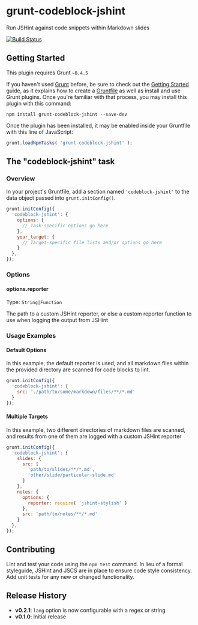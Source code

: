 # grunt-codeblock-jshint

Run JSHint against code snippets within Markdown slides

[![Build Status](https://travis-ci.org/kadamwhite/grunt-codeblock-jshint.svg)](https://travis-ci.org/kadamwhite/grunt-codeblock-jshint)

## Getting Started
This plugin requires Grunt `~0.4.5`

If you haven't used [Grunt](http://gruntjs.com/) before, be sure to check out the [Getting Started](http://gruntjs.com/getting-started) guide, as it explains how to create a [Gruntfile](http://gruntjs.com/sample-gruntfile) as well as install and use Grunt plugins. Once you're familiar with that process, you may install this plugin with this command:

```shell
npm install grunt-codeblock-jshint --save-dev
```

Once the plugin has been installed, it may be enabled inside your Gruntfile with this line of JavaScript:

```js
grunt.loadNpmTasks( 'grunt-codeblock-jshint' );
```

## The "codeblock-jshint" task

### Overview
In your project's Gruntfile, add a section named `'codeblock-jshint'` to the data object passed into `grunt.initConfig()`.

```js
grunt.initConfig({
  'codeblock-jshint': {
    options: {
      // Task-specific options go here
    },
    your_target: {
      // Target-specific file lists and/or options go here
    }
  },
});
```

### Options

#### options.reporter
Type: `String|Function`

The path to a custom JSHint reporter, or else a custom reporter function
to use when logging the output from JSHint

### Usage Examples

#### Default Options
In this example, the default reporter is used, and all markdown files within
the provided directory are scanned for code blocks to lint.

```js
grunt.initConfig({
  'codeblock-jshint': {
    src: './path/to/some/markdown/files/**/*.md'
  }
});
```

#### Multiple Targets

In this example, two different directories of markdown files are scanned, and
results from one of them are logged with a custom JSHint reporter

```js
grunt.initConfig({
  'codeblock-jshint': {
    slides: {
      src: [
        'path/to/slides/**/*.md',
        'other/slide/particular-slide.md'
      ]
    },
    notes: {
      options: {
        reporter: require( 'jshint-stylish' )
      },
      src: 'path/to/notes/**/*.md'
    }
  },
});
```

## Contributing

Lint and test your code using the `npm test` command. In lieu of a formal styleguide, JSHint and JSCS are in place to ensure code style consistency. Add unit tests for any new or changed functionality.

## Release History

- **v0.2.1**: `lang` option is now configurable with a regex or string
- **v0.1.0**: Initial release

